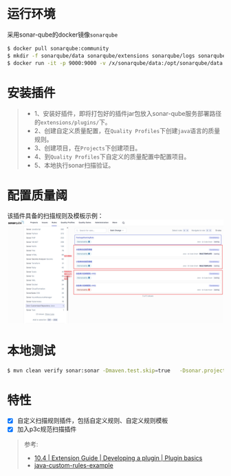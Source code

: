 
# 运行环境
采用sonar-qube的docker镜像`sonarqube`
```bash
$ docker pull sonarqube:community
$ mkdir -f sonarqube/data sonarqube/extensions sonarqube/logs sonarqube/conf
$ docker run -it -p 9000:9000 -v /x/sonarqube/data:/opt/sonarqube/data -v /x/sonarqube/logs:/opt/sonarqube/logs -v /x/sonarqube/extensions:/opt/sonarqube/extensions -v /x/sonarqube/conf:/x/sonarqube/conf --name sonarqube sonarqube:community
```

# 安装插件
> - 1、安装好插件，即将打包好的插件jar包放入sonar-qube服务部署路径的`extensions/plugins/`下。
> - 2、创建自定义质量配置，在`Quality Profiles`下创建`java`语言的质量规则。
> - 3、创建项目，在`Projects`下创建项目。
> - 4、到`Quality Profiles`下自定义的质量配置中配置项目。
> - 5、本地执行sonar扫描验证。

# 配置质量阈
该插件具备的扫描规则及模板示例：
![SonarQube Rules](./sonar-customize-plugin/docs/imgs/sonarqube_rule_repository_capture.jpg)

# 本地测试
```bash
$ mvn clean verify sonar:sonar -Dmaven.test.skip=true   -Dsonar.projectKey=test   -Dsonar.projectName='Test'   -Dsonar.host.url=http://localhost:9000   -Dsonar.token=<project_token>
```

# 特性
 - [X] 自定义扫描规则插件，包括自定义规则、自定义规则模板
 - [X] 加入p3c规范扫描插件

> 参考:
> - [10.4 | Extension Guide | Developing a plugin | Plugin basics](https://docs.sonarsource.com/sonarqube/10.4/extension-guide/developing-a-plugin/plugin-basics/)
> - [java-custom-rules-example](https://github.com/SonarSource/sonar-java/blob/master/docs/CUSTOM_RULES_101.md#first-version-using-syntax-trees-and-api-basics)